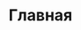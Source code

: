 ---
title: "Главная"
icon: "/logo.svg"
og:image: "/logo.svg"
description: "Главная страница - web courses, на которой вы сможете найти свежие новости о сайте" 
---
